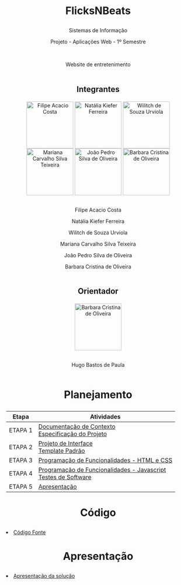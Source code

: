 # <p align="center"> FlicksNBeats

<p align="center">Sistemas de Informação

<p align="center"> Projeto - Aplicações Web - 1º Semestre

  
<br><p align="center"> Website de entretenimento <br><br>

## <p align="center"> Integrantes

<div style="display: inline_block" <p align="center"> 
  <img align="center" alt="Filipe Acacio Costa" height="128" width="128" src="https://i.imgur.com/Une3CF0.jpg">
  <img align="center" alt="Natália Kiefer Ferreira" height="128" width="128" src="https://i.imgur.com/79bEaWk.jpg">
  <img align="center" alt="Wilitch de Souza Urviola" height="128" width="128" src="https://i.imgur.com/22aX9nu.jpg">
  <img align="center" alt="Mariana Carvalho Silva Teixeira" height="128" width="128" src="https://i.imgur.com/3sGUEdj.jpg">
  <img align="center" alt="João Pedro Silva de Oliveira" height="128" width="128" src="https://i.imgur.com/4zE1XnC.jpg">
  <img align="center" alt="Barbara Cristina de Oliveira" height="128" width="128" src="https://i.imgur.com/1l8Ysm8.jpg">
  </div> <br>

<p align="center"> Filipe Acacio Costa
<p align="center"> Natália Kiefer Ferreira
<p align="center"> Wilitch de Souza Urviola
<p align="center"> Mariana Carvalho Silva Teixeira
<p align="center"> João Pedro Silva de Oliveira
<p align="center"> Barbara Cristina de Oliveira <br><br>

## <p align="center"> Orientador

<div style="display: inline_block" <p align="center"> 
  <img align="center" alt="Barbara Cristina de Oliveira" height="128" width="128" src="https://i.imgur.com/2ZqA5S2.jpg">
  </div> <br>

<p align="center"> Hugo Bastos de Paula <br><br>

# <p align="center"> Planejamento

| Etapa         | Atividades |
|  :----:   | ----------- |
| ETAPA 1         |[Documentação de Contexto](docs/context.md) <br> [Especificação do Projeto](docs/especification.md) |
| ETAPA 2         |[Projeto de Interface](docs/interface.md) <br> [Template Padrão](docs/template.md) |
| ETAPA 3         |[Programação de Funcionalidades - HTML e CSS](docs/development.md) |
| ETAPA 4        |[Programação de Funcionalidades - Javascript](docs/development.md) <br> [Testes de Software ](docs/tests.md) |
| ETAPA 5         | [Apresentação](presentation/README.md) |

# <p align="center"> Código

<li><a href="src/README.md"> Código Fonte</a></li>

# <p align="center"> Apresentação

<li><a href="presentation/README.md"> Apresentação da solução</a></li>
